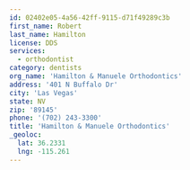```yaml
---
id: 02402e05-4a56-42ff-9115-d71f49289c3b
first_name: Robert
last_name: Hamilton
license: DDS
services:
  - orthodontist
category: dentists
org_name: 'Hamilton & Manuele Orthodontics'
address: '401 N Buffalo Dr'
city: 'Las Vegas'
state: NV
zip: '89145'
phone: '(702) 243-3300'
title: 'Hamilton & Manuele Orthodontics'
_geoloc:
  lat: 36.2331
  lng: -115.261
---
```

